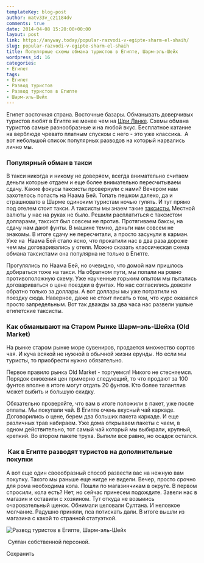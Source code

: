 ```yaml
---
templateKey: blog-post
author: matv33v_c21184dv
comments: true
date: 2014-04-08 15:20:00+00:00
layout: post
link: https://anyway.today/popular-razvodi-v-egipte-sharm-el-shaih/
slug: popular-razvodi-v-egipte-sharm-el-shaih
title: Популярные схемы обмана туристов в Египте, Шарм-эль-Шейх
wordpress_id: 16
categories:
- Египет
tags:
- Египет
- Развод туристов
- Развод туристов в Египте
- Шарм-эль-Шейх
---
```







Египет восточная страна. Восточные базары. Обманывать доверчивых туристов любят в Египте не менее чем на [Шри Ланке](https://anyway.today/razvod-turistov-na-shri-lake-2/anoteg.blogspot.ru/2014/03/2.html). Схемы обмана туристов самые разнообразные и на любой вкус. Бесплатное катание на верблюде чревато платным спуском с него - это уже классика.  А вот небольшой список популярных разводов на который нарвались лично мы.


### <!-- more -->Популярный обман в такси




В такси никогда и никому не доверяем, всегда внимательно считаем деньги которые отдаем и еще более внимательно пересчитываем сдачу. Какие фокусы таксисты провернули с нами? Вечером нам захотелось попасть на Наама Бей. Топать пешком далеко, да и страшновато в Шарме одиноким туристам ночью гулять. И тут прямо под отелем стоит такси. А таксисты мы знаем такие [таксисты.](https://anyway.today/razvod-turistov-na-shri-lake) Местной валюты у нас на руках не было. Решили расплатиться с таксистом долларами, таксист был совсем не против. Протягиваем баксы, на сдачу нам дают фунты. В машине темно, деньги нам совсем не знакомы. В итоге сдачу не пересчитали, а просто засунули в карман. Уже на  Наама Бей стало ясно, что прокатили нас в два раза дороже чем мы договаривались у отеля. Можно сказать классическая схема обмана таксистами она популярна не только в Египте.







Прогулялись по Наама Бей, но очевидно, что домой нам пришлось добираться тоже на такси. На обратном пути, мы попали на ровно противоположную схему. Уже наученные горьким опытом мы пытались  договариваться о цене поездки в фунтах. Но нас согласились довезти обратно только за доллары. А вот доллары мы уже потратили на поездку сюда. Наверное, даже не стоит писать о том, что курс оказался просто запредельным. Вот так дважды за два часа нас развели ушлые египетские таксисты.




### **Как обманывают на Старом** **Рынке** **Шарм**–**эль**-**Шейха** (Old Market)




На рынке старом рынке море сувениров, продается множество сортов чая. И куча всякой не нужной в обычной жизни ерунды. Но если мы туристы, то приобрести нужно обязательно.







Первое правило рынка Old Market - торгуемся! Никого не стесняемся. Порядок снижения цен примерно следующий, то что продают за 100 фунтов вполне в итоге могут отдать 20 фунтов. Кто более талантлив может выбить и большую скидку.







Обязательно проверяйте, что вам в итоге положили в пакет, уже после оплаты. Мы покупали чай. В Египте очень вкусный чай каркаде. Договорились о цене, берем два больших пакета каркаде. И еще различных трав набираем. Уже дома открываем пакеты с чаем, в одном действительно, тот самый чай который мы выбирали, крупный, крепкий. Во втором пакете труха. Выпили все равно, но осадок остался.




###  Как в Египте разводят туристов на дополнительные покупки




А вот еще один своеобразный способ развести вас на нежную вам покупку. Такого мы раньше еще нигде не видели. Вечер, просто срочно для рома необходима кола. Пошли по магазинчикам в округе. В первом спросили, кола есть? Нет, но сейчас принесем подождите. Завели нас в магазин и оставили с хозяином. Тут откуда не возьмись очаровательный щенок. Обнимали целовали Султана. И неловкое молчание. Радушно приняли, пса потискать дали. В итоге вышли из магазина с какой то странной статуэткой.


![Развод туристов в Египте, Шарм-эль-Шейх](http://anyway.today/wp-content/uploads/2014/04/sultan.png)


 Султан собственной персоной.










Сохранить
